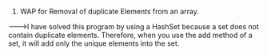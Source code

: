 1. WAP for Removal of duplicate Elements from an array.

--->I have solved this program by using a HashSet because a set does not contain duplicate elements. Therefore, when you use the add method of a set, it will add only the unique elements into the set.
